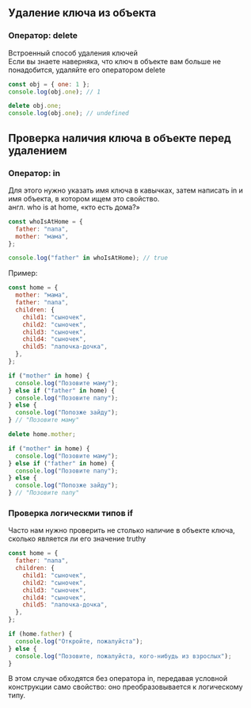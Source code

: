 ## Удаление ключа из объекта

### Оператор: delete

Встроенный способ удаления ключей \
Если вы знаете наверняка, что ключ в объекте вам больше не понадобится, удаляйте его оператором delete

```javascript
const obj = { one: 1 };
console.log(obj.one); // 1

delete obj.one;
console.log(obj.one); // undefined
```

## Проверка наличия ключа в объекте перед удалением

### Оператор: in

Для этого нужно указать имя ключа в кавычках, затем написать in и имя объекта, в котором ищем это свойство.\
англ. who is at home, «кто есть дома?»

```javascript
const whoIsAtHome = {
  father: "папа",
  mother: "мама",
};

console.log("father" in whoIsAtHome); // true
```

Пример:

```javascript
const home = {
  mother: "мама",
  father: "папа",
  children: {
    child1: "сыночек",
    child2: "сыночек",
    child3: "сыночек",
    child4: "сыночек",
    child5: "лапочка-дочка",
  },
};

if ("mother" in home) {
  console.log("Позовите маму");
} else if ("father" in home) {
  console.log("Позовите папу");
} else {
  console.log("Попозже зайду");
} // "Позовите маму"

delete home.mother;

if ("mother" in home) {
  console.log("Позовите маму");
} else if ("father" in home) {
  console.log("Позовите папу");
} else {
  console.log("Попозже зайду");
} // "Позовите папу"
```

### Проверка логическми типов if

Часто нам нужно проверить не столько наличие в объекте ключа, сколько является ли его значение truthy

```javascript
const home = {
  father: "папа",
  children: {
    child1: "сыночек",
    child2: "сыночек",
    child3: "сыночек",
    child4: "сыночек",
    child5: "лапочка-дочка",
  },
};

if (home.father) {
  console.log("Откройте, пожалуйста");
} else {
  console.log("Позовите, пожалуйста, кого-нибудь из взрослых");
}
```

В этом случае обходятся без оператора in, передавая условной конструкции само свойство: оно преобразовывается к логическому типу.
